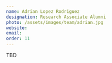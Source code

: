 ```yaml
---
name: Adrian Lopez Rodriguez
designation: Research Associate Alumni
photo: /assets/images/team/adrian.jpg
website: 
email: 
order: 11
---
```

TBD